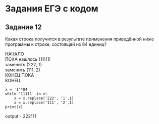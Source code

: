 # Задания ЕГЭ с кодом


Задание 12
----------

Какая строка получится в результате применения приведённой ниже программы к строке, состоящей из 84 единиц?

НАЧАЛО<br/>
    ПОКА нашлось (11111)<br/>
        заменить (222, 1)<br/>
        заменить (111, 2)<br/>
    КОНЕЦ ПОКА<br/>
КОНЕЦ<br/>

```
x = '1'*84
while '11111' in x:
    x = x.replace('222', '1',1)
    x = x.replace('111', '2',1)
print(x)
```

output - 222111
